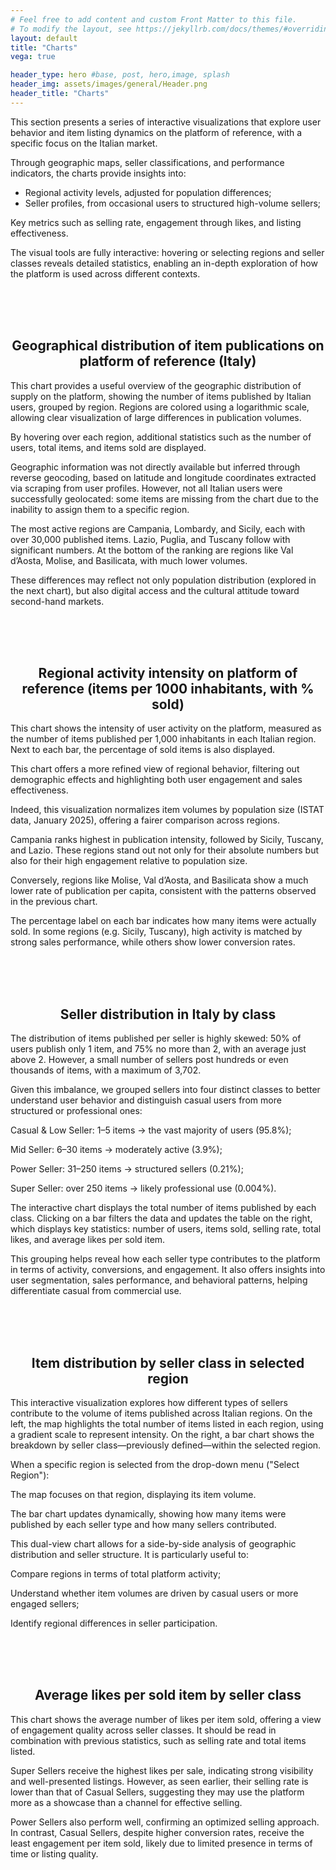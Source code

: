 ```yaml
---
# Feel free to add content and custom Front Matter to this file.
# To modify the layout, see https://jekyllrb.com/docs/themes/#overriding-theme-defaults
layout: default
title: "Charts"
vega: true

header_type: hero #base, post, hero,image, splash
header_img: assets/images/general/Header.png
header_title: "Charts"
---
```

This section presents a series of interactive visualizations that explore user behavior and item listing dynamics on the platform of reference, with a specific focus on the Italian market. 

Through geographic maps, seller classifications, and performance indicators, the charts provide insights into: 

- Regional activity levels, adjusted for population differences; 
- Seller profiles, from occasional users to structured high-volume sellers; 

Key metrics such as selling rate, engagement through likes, and listing effectiveness. 

The visual tools are fully interactive: hovering or selecting regions and seller classes reveals detailed statistics, enabling an in-depth exploration of how the platform is used across different contexts. 

<br>
<br>
<br>

<div class="full-width-wrapper">
    <h2 style="width: 100%; text-align: center">
    Geographical distribution of item publications on platform of reference (Italy)
    </h2>
</div>
<div style="width: 100%">
<vegachart schema-url="{{site.baseurl}}/assets/charts/1_map_ita.json" style="width: 100%; height: 100%"></vegachart>
</div>

This chart provides a useful overview of the geographic distribution of supply on the platform, showing the number of items published by Italian users, grouped by region. Regions are colored using a logarithmic scale, allowing clear visualization of large differences in publication volumes. 

By hovering over each region, additional statistics such as the number of users, total items, and items sold are displayed. 

Geographic information was not directly available but inferred through reverse geocoding, based on latitude and longitude coordinates extracted via scraping from user profiles. However, not all Italian users were successfully geolocated: some items are missing from the chart due to the inability to assign them to a specific region. 

The most active regions are Campania, Lombardy, and Sicily, each with over 30,000 published items. Lazio, Puglia, and Tuscany follow with significant numbers. At the bottom of the ranking are regions like Val d’Aosta, Molise, and Basilicata, with much lower volumes. 

These differences may reflect not only population distribution (explored in the next chart), but also digital access and the cultural attitude toward second-hand markets. 

<br>
<br>
<br>

<div class="full-width-wrapper">
    <h2 style="width: 100%; text-align: center">
    Regional activity intensity on platform of reference (items per 1000 inhabitants, with % sold)
    </h2>
</div>
<div style="width: 100%">
<vegachart schema-url="{{site.baseurl}}/assets/charts/2_region_activity.json" style="width: 100%; height: 100%"></vegachart>
</div>

This chart shows the intensity of user activity on the platform, measured as the number of items published per 1,000 inhabitants in each Italian region. Next to each bar, the percentage of sold items is also displayed. 

This chart offers a more refined view of regional behavior, filtering out demographic effects and highlighting both user engagement and sales effectiveness. 

Indeed, this visualization normalizes item volumes by population size (ISTAT data, January 2025), offering a fairer comparison across regions. 

Campania ranks highest in publication intensity, followed by Sicily, Tuscany, and Lazio. These regions stand out not only for their absolute numbers but also for their high engagement relative to population size. 

Conversely, regions like Molise, Val d’Aosta, and Basilicata show a much lower rate of publication per capita, consistent with the patterns observed in the previous chart. 

The percentage label on each bar indicates how many items were actually sold. In some regions (e.g. Sicily, Tuscany), high activity is matched by strong sales performance, while others show lower conversion rates. 

<br>
<br>
<br>

<div class="full-width-wrapper">
    <h2 style="width: 100%; text-align: center">
      Seller distribution in Italy by class
    </h2>
</div>
<div style="width: 100%">
<vegachart schema-url="{{site.baseurl}}/assets/charts/3_seller_classes.json" style="width: 100%; height: 100%"></vegachart>
</div>

The distribution of items published per seller is highly skewed: 50% of users publish only 1 item, and 75% no more than 2, with an average just above 2. However, a small number of sellers post hundreds or even thousands of items, with a maximum of 3,702. 

Given this imbalance, we grouped sellers into four distinct classes to better understand user behavior and distinguish casual users from more structured or professional ones: 

Casual & Low Seller: 1–5 items → the vast majority of users (95.8%); 

Mid Seller: 6–30 items → moderately active (3.9%); 

Power Seller: 31–250 items → structured sellers (0.21%); 

Super Seller: over 250 items → likely professional use (0.004%). 

The interactive chart displays the total number of items published by each class. Clicking on a bar filters the data and updates the table on the right, which displays key statistics: number of users, items sold, selling rate, total likes, and average likes per sold item.   

This grouping helps reveal how each seller type contributes to the platform in terms of activity, conversions, and engagement. It also offers insights into user segmentation, sales performance, and behavioral patterns, helping differentiate casual from commercial use.  

<br>
<br>
<br>


<div class="full-width-wrapper">
    <h2 style="width: 100%; text-align: center">
      Item distribution by seller class in selected region
    </h2>
</div>
<div style="width: 100%">
<vegachart schema-url="{{site.baseurl}}/assets/charts/4_smart_chart.json" style="width: 100%; height: 100%"></vegachart>
</div>

This interactive visualization explores how different types of sellers contribute to the volume of items published across Italian regions. On the left, the map highlights the total number of items listed in each region, using a gradient scale to represent intensity. On the right, a bar chart shows the breakdown by seller class—previously defined—within the selected region. 

When a specific region is selected from the drop-down menu ("Select Region"): 

The map focuses on that region, displaying its item volume. 

The bar chart updates dynamically, showing how many items were published by each seller type and how many sellers contributed. 

This dual-view chart allows for a side-by-side analysis of geographic distribution and seller structure. It is particularly useful to: 

Compare regions in terms of total platform activity; 

Understand whether item volumes are driven by casual users or more engaged sellers; 

Identify regional differences in seller participation. 

<br>
<br>
<br>

<div class="full-width-wrapper">
    <h2 style="width: 100%; text-align: center">
    Average likes per sold item by seller class
    </h2>
</div>
<div style="width: 100%">
<vegachart schema-url="{{site.baseurl}}/assets/charts/5_likes_chart.json" style="width: 100%; height: 100%"></vegachart>
</div>

This chart shows the average number of likes per item sold, offering a view of engagement quality across seller classes. It should be read in combination with previous statistics, such as selling rate and total items listed. 

Super Sellers receive the highest likes per sale, indicating strong visibility and well-presented listings. However, as seen earlier, their selling rate is lower than that of Casual Sellers, suggesting they may use the platform more as a showcase than a channel for effective selling. 

Power Sellers also perform well, confirming an optimized selling approach. In contrast, Casual Sellers, despite higher conversion rates, receive the least engagement per item sold, likely due to limited presence in terms of time or listing quality.


